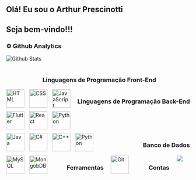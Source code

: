 ## Olá! Eu sou o Arthur Prescinotti

## Seja bem-vindo!!!

### ⚙️ Github Analytics
<div>
  <img
    align="left"
    src="https://github-readme-stats.vercel.app/api/top-langs/?username=ArthurPrescinotti&theme=dark&layout=compact"
    alt="Github Stats"
    style="margin-bottom: 40px;"
  />
</div>

<br><br>   


### Linguagens de Programação Front-End 
<div style="display: flex; justify-content: space-between; flex-wrap: wrap;">
  <div style="flex: 1; display: flex; flex-wrap: wrap;">
    <img 
        align="left" 
        alt="HTML"
        title="HTML" 
        width="50px" 
        style="padding-right: 10px; margin-bottom: 10px;" 
        src="https://cdn.jsdelivr.net/gh/devicons/devicon@latest/icons/html5/html5-original.svg" 
    />
    <img 
        align="left" 
        alt="CSS" 
        title="CSS"
        width="50px" 
        style="padding-right: 10px; margin-bottom: 10px;" 
        src="https://cdn.jsdelivr.net/gh/devicons/devicon@latest/icons/css3/css3-original.svg" 
    />
    <img 
        align="left" 
        alt="JavaScript" 
        title="JavaScript"
        width="50px" 
        style="padding-right: 10px; margin-bottom: 10px;" 
        src="https://cdn.jsdelivr.net/gh/devicons/devicon@latest/icons/javascript/javascript-original.svg" 
    />
    <img 
        align="left" 
        alt="Flutter"
        title="Flutter" 
        width="50px" 
        style="padding-right: 10px; margin-bottom: 10px;" 
        src="https://cdn.jsdelivr.net/gh/devicons/devicon@latest/icons/flutter/flutter-plain.svg"
    />  
    <img 
        align="left" 
        alt="React"
        title="React" 
        width="50px" 
        style="padding-right: 10px; margin-bottom: 10px;" 
        src="https://cdn.jsdelivr.net/gh/devicons/devicon@latest/icons/react/react-original.svg" 
    />  
     <img 
        align="left" 
        alt="Python"
        title="Python" 
        width="50px" 
        style="padding-right: 10px; margin-bottom: 10px;" 
        src="https://cdn.jsdelivr.net/gh/devicons/devicon@latest/icons/python/python-original-wordmark.svg"
    /> 
  </div>
  
<br><br>

### Linguagens de Programação Back-End
<div style="display: flex; flex-wrap: wrap;">
    <img 
        align="left" 
        alt="Java"
        title="Java" 
        width="50px" 
        style="padding-right: 10px; margin-bottom: 10px;" 
        src="https://cdn.jsdelivr.net/gh/devicons/devicon@latest/icons/java/java-original-wordmark.svg"
    />
    <img 
        align="left" 
        alt="C#"
        title="C#" 
        width="50px" 
        style="padding-right: 10px; margin-bottom: 10px;" 
        src="https://cdn.jsdelivr.net/gh/devicons/devicon@latest/icons/csharp/csharp-original.svg"
    />
    <img 
        align="left" 
        alt="C++"
        title="C++" 
        width="50px" 
        style="padding-right: 10px; margin-bottom: 10px;" 
        src="https://cdn.jsdelivr.net/gh/devicons/devicon@latest/icons/cplusplus/cplusplus-original.svg"
    />
     <img 
        align="left" 
        alt="Python"
        title="Python" 
        width="50px" 
        style="padding-right: 10px; margin-bottom: 10px;" 
        src="https://cdn.jsdelivr.net/gh/devicons/devicon@latest/icons/python/python-original-wordmark.svg"
    /> 
</div> 

<br><br>

### Banco de Dados
<div style="display: flex; flex-wrap: wrap;">
    <img 
        align="left" 
        alt="MySQL"
        title="MySQL" 
        width="50px" 
        style="padding-right: 10px; margin-bottom: 10px;" 
        src="https://cdn.jsdelivr.net/gh/devicons/devicon@latest/icons/mysql/mysql-original-wordmark.svg"
    />
    <img 
        align="left" 
        alt="MongobDB"
        title="MongobDB" 
        width="50px" 
        style="padding-right: 10px; margin-bottom: 10px;" 
        src="https://cdn.jsdelivr.net/gh/devicons/devicon@latest/icons/mongodb/mongodb-original-wordmark.svg"
    />
</div>  

<br><br>

### Ferramentas
<div style="display: flex; flex-wrap: wrap;">
    <img 
        align="left" 
        alt="Git"
        title="Git" 
        width="50px" 
        style="padding-right: 10px; margin-bottom: 10px;" 
        src="https://cdn.jsdelivr.net/gh/devicons/devicon@latest/icons/git/git-original-wordmark.svg"
    />
</div>  
          
<br><br>

### Contas

<div>
  <a href="https://www.linkedin.com/in/arthur-prescinotti-severino-a9b7422b7/" target="_blank"><img src="https://img.shields.io/badge/-LinkedIn-%230077B5?style=for-the-badge&logo=linkedin&logoColor=white" target="_blank"></a> 
</div><br>


<!--**ArthurPrescinotti/ArthurPrescinotti** is a ✨ _special_ ✨ repository because its `README.md` (this file) appears on your GitHub profile.

Here are some ideas to get you started:

- 🔭 I’m currently working on ...
- 🌱 I’m currently learning ...
- 👯 I’m looking to collaborate on ...
- 🤔 I’m looking for help with ...
- 💬 Ask me about ...
- 📫 How to reach me: ...
- 😄 Pronouns: ...
- ⚡ Fun fact: ...
-->

